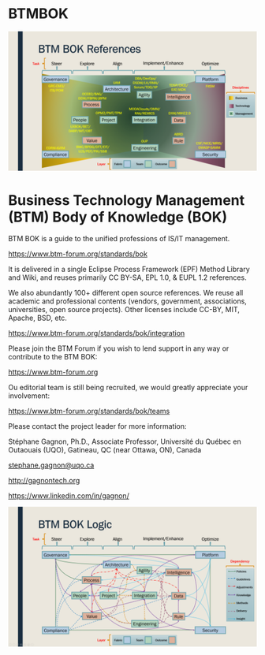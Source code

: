# BTMBOK

![BTM BOK References](new-v2-fig-1-flos-sources.png "BTM BOK References")

Business Technology Management (BTM) Body of Knowledge (BOK)
============================================================

BTM BOK is a guide to the unified professions of IS/IT management.

https://www.btm-forum.org/standards/bok

It is delivered in a single Eclipse Process Framework (EPF) Method Library and Wiki, and reuses primarily CC BY-SA, EPL 1.0, & EUPL 1.2 references.

We also abundantly 100+ different open source references. We reuse all academic and professional contents (vendors, government, associations, universities, open source projects). Other licenses include CC-BY, MIT, Apache, BSD, etc.

https://www.btm-forum.org/standards/bok/integration

Please join the BTM Forum if you wish to lend support in any way or contribute to the BTM BOK:

https://www.btm-forum.org

Ou editorial team is still being recruited, we would greatly appreciate your involvement:

https://www.btm-forum.org/standards/bok/teams

Please contact the project leader for more information:

Stéphane Gagnon, Ph.D., Associate Professor, Université du Québec en Outaouais (UQO), Gatineau, QC (near Ottawa, ON), Canada

stephane.gagnon@uqo.ca

http://gagnontech.org

https://www.linkedin.com/in/gagnon/

![BTM BOK Practices](new-v2-fig-2-flos-sources.png "BTM BOK Practices")





